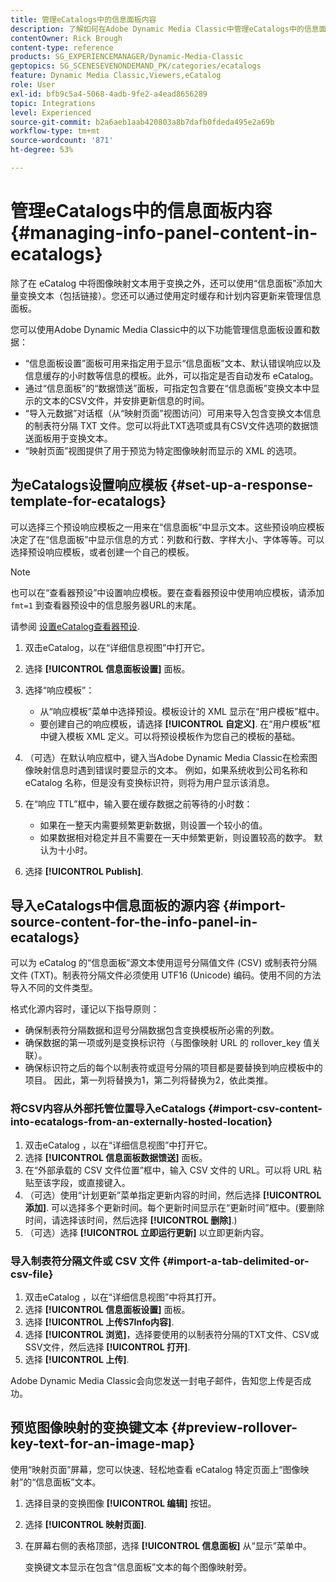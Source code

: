 ```yaml
---
title: 管理eCatalogs中的信息面板内容
description: 了解如何在Adobe Dynamic Media Classic中管理eCatalogs中的信息面板内容。
contentOwner: Rick Brough
content-type: reference
products: SG_EXPERIENCEMANAGER/Dynamic-Media-Classic
geptopics: SG_SCENESEVENONDEMAND_PK/categories/ecatalogs
feature: Dynamic Media Classic,Viewers,eCatalog
role: User
exl-id: bfb9c5a4-5068-4adb-9fe2-a4ead8656289
topic: Integrations
level: Experienced
source-git-commit: b2a6aeb1aab420803a8b7dafb0fdeda495e2a69b
workflow-type: tm+mt
source-wordcount: '871'
ht-degree: 53%

---
```


# 管理eCatalogs中的信息面板内容{#managing-info-panel-content-in-ecatalogs}

除了在 eCatalog 中将图像映射文本用于变换之外，还可以使用“信息面板”添加大量变换文本（包括链接）。您还可以通过使用定时缓存和计划内容更新来管理信息面板。

您可以使用Adobe Dynamic Media Classic中的以下功能管理信息面板设置和数据：

* “信息面板设置”面板可用来指定用于显示“信息面板”文本、默认错误响应以及信息缓存的小时数等信息的模板。此外，可以指定是否自动发布 eCatalog。
* 通过“信息面板”的“数据馈送”面板，可指定包含要在“信息面板”变换文本中显示的文本的CSV文件，并安排更新信息的时间。
* “导入元数据”对话框（从“映射页面”视图访问）可用来导入包含变换文本信息的制表符分隔 TXT 文件。您可以将此TXT选项或具有CSV文件选项的数据馈送面板用于变换文本。
* “映射页面”视图提供了用于预览为特定图像映射而显示的 XML 的选项。

## 为eCatalogs设置响应模板 {#set-up-a-response-template-for-ecatalogs}

可以选择三个预设响应模板之一用来在“信息面板”中显示文本。这些预设响应模板决定了在“信息面板”中显示信息的方式：列数和行数、字样大小、字体等等。可以选择预设响应模板，或者创建一个自己的模板。

>[!NOTE]
>
>也可以在“查看器预设”中设置响应模板。要在查看器预设中使用响应模板，请添加 `fmt=1` 到查看器预设中的信息服务器URL的末尾。
>
>请参阅 [设置eCatalog查看器预设](setting-ecatalog-viewer-presets.md#setting_up_ecatalog_viewer_presets).

1. 双击eCatalog，以在“详细信息视图”中打开它。
1. 选择 **[!UICONTROL 信息面板设置]** 面板。
1. 选择“响应模板”：

   * 从“响应模板”菜单中选择预设。模板设计的 XML 显示在“用户模板”框中。
   * 要创建自己的响应模板，请选择 **[!UICONTROL 自定义]**. 在“用户模板”框中键入模板 XML 定义。可以将预设模板作为您自己的模板的基础。

1. （可选）在默认响应框中，键入当Adobe Dynamic Media Classic在检索图像映射信息时遇到错误时要显示的文本。 例如，如果系统收到公司名称和 eCatalog 名称，但是没有变换标识符，则将为用户显示该消息。
1. 在“响应 TTL”框中，输入要在缓存数据之前等待的小时数：

   * 如果在一整天内需要频繁更新数据，则设置一个较小的值。
   * 如果数据相对稳定并且不需要在一天中频繁更新，则设置较高的数字。 默认为十小时。

1. 选择 **[!UICONTROL Publish]**.

## 导入eCatalogs中信息面板的源内容 {#import-source-content-for-the-info-panel-in-ecatalogs}

可以为 eCatalog 的“信息面板”源文本使用逗号分隔值文件 (CSV) 或制表符分隔文件 (TXT)。制表符分隔文件必须使用 UTF16 (Unicode) 编码。使用不同的方法导入不同的文件类型。

格式化源内容时，谨记以下指导原则：

* 确保制表符分隔数据和逗号分隔数据包含变换模板所必需的列数。
* 确保数据的第一项或列是变换标识符（与图像映射 URL 的 rollover_key 值关联）。
* 确保标识符之后的每个以制表符或逗号分隔的项目都是要替换到响应模板中的项目。 因此，第一列将替换为$1$，第二列将替换为$2$，依此类推。

### 将CSV内容从外部托管位置导入eCatalogs {#import-csv-content-into-ecatalogs-from-an-externally-hosted-location}

1. 双击eCatalog ，以在“详细信息视图”中打开它。
1. 选择 **[!UICONTROL 信息面板数据馈送]** 面板。
1. 在“外部承载的 CSV 文件位置”框中，输入 CSV 文件的 URL。可以将 URL 粘贴至该字段，或直接键入。
1. （可选）使用“计划更新”菜单指定更新内容的时间，然后选择 **[!UICONTROL 添加]**. 可以选择多个更新时间。每个更新时间显示在“更新时间”框中。(要删除时间，请选择该时间，然后选择 **[!UICONTROL 删除]**.)
1. （可选）选择 **[!UICONTROL 立即运行更新]** 以立即更新内容。

### 导入制表符分隔文件或 CSV 文件 {#import-a-tab-delimited-or-csv-file}

<!-- 

Comment Type: remark
Last Modified By: unknown unknown 
Last Modified Date: 

<p>SR changed this section 10/23/2012</p>

 -->

1. 双击eCatalog ，以在“详细信息视图”中将其打开。
1. 选择 **[!UICONTROL 信息面板设置]** 面板。
1. 选择 **[!UICONTROL 上传S7Info内容]**.
1. 选择 **[!UICONTROL 浏览]**，选择要使用的以制表符分隔的TXT文件、CSV或SSV文件，然后选择 **[!UICONTROL 打开]**.
1. 选择 **[!UICONTROL 上传]**.

Adobe Dynamic Media Classic会向您发送一封电子邮件，告知您上传是否成功。

## 预览图像映射的变换键文本 {#preview-rollover-key-text-for-an-image-map}

使用“映射页面”屏幕，您可以快速、轻松地查看 eCatalog 特定页面上“图像映射”的“信息面板”文本。

1. 选择目录的变换图像 **[!UICONTROL 编辑]** 按钮。
1. 选择 **[!UICONTROL 映射页面]**.
1. 在屏幕右侧的表格顶部，选择 **[!UICONTROL 信息面板]** 从“显示”菜单中。

   变换键文本显示在包含“信息面板”文本的每个图像映射旁。
